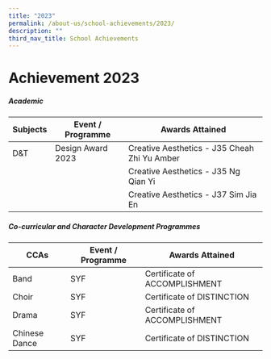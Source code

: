 ```yaml
---
title: "2023"
permalink: /about-us/school-achievements/2023/
description: ""
third_nav_title: School Achievements
---
```

# **Achievement 2023**

##### **Academic**

| Subjects | Event / Programme | Awards Attained |
| -------- | -------- | -------- |
| D&T     | Design Award 2023    | Creative Aesthetics -  J35 Cheah Zhi Yu Amber    |
|      |     | Creative Aesthetics - J35 Ng Qian Yi    |
|      |     | Creative Aesthetics - J37 Sim Jia En    |



##### **Co-curricular and Character Development Programmes**

| CCAs | Event / Programme | Awards Attained |
| -------- | -------- | -------- |
| Band     | SYF     | Certificate of ACCOMPLISHMENT    |
| Choir     | SYF     | Certificate of DISTINCTION     |
| Drama    | SYF     | Certificate of ACCOMPLISHMENT    |
|  Chinese Dance     | SYF     |  Certificate of DISTINCTION   |